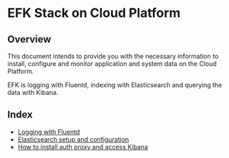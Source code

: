# EFK Stack on Cloud Platform
## Overview
This document intends to provide you with the necessary information to install, configure and monitor application and system data on the Cloud Platform. 

EFK is logging with Fluentd, indexing with Elasticsearch and querying the data with Kibana. 

## Index
  - [Logging with Fluentd](https://github.com/ministryofjustice/cloud-platform-environments/blob/master/namespaces/cloud-platform-test-1.k8s.integration.dsd.io/logging/README.md)
  - [Elasticsearch setup and configuration](https://github.com/ministryofjustice/cloud-platform-aws-meta-configuration/tree/master/Kibana)
  - [How to install auth proxy and access Kibana](kibana-auth-proxy.md)
